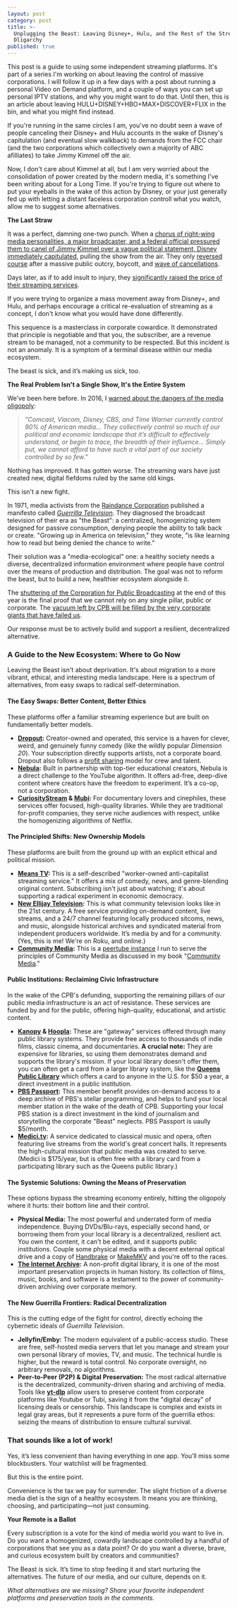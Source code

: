 ```yaml
---
layout: post
category: post
title: >-
  Unplugging the Beast: Leaving Disney+, Hulu, and the Rest of the Streaming
  Oligarchy
published: true
---
```

This post is a guide to using some independent streaming platforms. It's part of a series I'm working on about leaving the control of massive corporations. I will follow it up in a few days with a post about running a personal Video on Demand platform, and a couple of ways you can set up personal IPTV stations, and why you might want to do that. Until then, this is an article about leaving HULU+DISNEY+HBO+MAX+DISCOVER+FLIX in the bin, and what you might find instead. 

If you're running in the same circles I am, you've no doubt seen a wave of people canceling their Disney+ and Hulu accounts in the wake of Disney's capitulation (and eventual slow walkback) to demands from the FCC chair (and the two corporations which collectively own a majority of ABC afilliates) to take Jimmy Kimmel off the air. 

Now, I don't care about Kimmel at all, but I am very worried about the consolidation of power created by the modern media, it's something I've been writing about for a Long Time. If you're trying to figure out where to put your eyeballs in the wake of this action by Disney, or your just generally fed up with letting a distant faceless corporation controll what you watch, allow me to suggest some alternatives. 

**The Last Straw**

It was a perfect, damning one-two punch. When a [chorus of right-wing media personalities, a major broadcaster, and a federal official pressured them to canel of Jimmy Kimmel over a vague political statement, Disney immediately capitulated](https://www.aljazeera.com/news/2025/9/18/abc-to-indefinitely-halt-jimmy-kimmel-live-after-charlie-kirk-remarks), pulling the show from the air. They only [reversed course](https://www.aljazeera.com/news/2025/9/24/where-and-how-to-watch-jimmy-kimmel-live-and-who-is-boycotting) after a massive public outcry, boycott, and [wave of cancellations](https://nypost.com/2025/09/30/media/1-7-million-cancelled-disney-hulu-and-espn-following-jimmy-kimmel-suspension/). 

Days later, as if to add insult to injury, they [significantly raised the price of their streaming services](https://www.hollywoodreporter.com/business/business-news/disney-reveals-streaming-price-hike-amid-kimmel-outrage-cycle-1236377987/).

If you were trying to organize a mass movement away from Disney+, and Hulu, and perhaps encourage a critical re-evaluation of streaming as a concept, I don't know what you would have done differently. 

This sequence is a masterclass in corporate cowardice. It demonstrated that principle is negotiable and that you, the subscriber, are a revenue stream to be managed, not a community to be respected. But this incident is not an anomaly. It is a symptom of a terminal disease within our media ecosystem. 

The beast is sick, and it’s making us sick, too.

**The Real Problem Isn't a Single Show, It's the Entire System**

We’ve been here before. In 2016, I [warned about the dangers of the media oligopoly](https://ajroach42.com/diy-media/):

> *"Comcast, Viacom, Disney, CBS, and Time Warner currently control 90% of American media... They collectively control so much of our political and economic landscape that it’s difficult to effectively understand, or begin to trace, the breadth of their influence... Simply put, we cannot afford to have such a vital part of our society controlled by so few."*

Nothing has improved. It has gotten worse. The streaming wars have just created new, digital fiefdoms ruled by the same old kings.

This isn't a new fight. 

In 1971, media activists from the [Raindance Corporation](https://archive.org/details/radsoft-0101) published a manifesto called *[Guerrilla Television](https://archive.org/details/ETC3143)*. They diagnosed the broadcast television of their era as "the Beast": a centralized, homogenizing system designed for passive consumption, denying people the ability to talk back or create. "Growing up in America on television," they wrote, "is like learning how to read but being denied the chance to write."

Their solution was a "media-ecological" one: a healthy society needs a diverse, decentralized information environment where people have control over the means of production and distribution. The goal was not to reform the beast, but to build a new, healthier ecosystem alongside it.

The [shuttering of the Corporation for Public Broadcasting](https://www.aljazeera.com/news/2025/8/1/corporation-for-public-broadcasting-to-shutter-following-trump-era-cuts) at the end of this year is the final proof that we cannot rely on any single pillar, public or corporate. The [vacuum left by CPB will be filled by the very corporate giants that have failed us](https://people.com/sesame-street-gets-new-home-at-netflix-what-that-means-pbs-11737733). 

Our response must be to actively build and support a resilient, decentralized alternative.

### **A Guide to the New Ecosystem: Where to Go Now**

Leaving the Beast isn't about deprivation. It's about migration to a more vibrant, ethical, and interesting media landscape. Here is a spectrum of alternatives, from easy swaps to radical self-determination.

#### **The Easy Swaps: Better Content, Better Ethics**

These platforms offer a familiar streaming experience but are built on fundamentally better models.

*   **[Dropout](https://signup.dropout.tv/):** Creator-owned and operated, this service is a haven for clever, weird, and genuinely funny comedy (like the wildly popular *Dimension 20*). Your subscription directly supports artists, not a corporate board. Dropout also follows a [profit sharing](https://variety.com/2023/streaming/news/dropout-subscribers-double-new-shows-sam-reich-1235829675/) model for crew and talent. 
*   **[Nebula](https://nebula.tv/):** Built in partnership with top-tier educational creators, Nebula is a direct challenge to the YouTube algorithm. It offers ad-free, deep-dive content where creators have the freedom to experiment. It’s a co-op, not a corporation.
*   **[CuriosityStream](https://curiositystream.com/) & [Mubi](https://mubi.com/en/us):** For documentary lovers and cinephiles, these services offer focused, high-quality libraries. While they are traditional for-profit companies, they serve niche audiences with respect, unlike the homogenizing algorithms of Netflix.

#### **The Principled Shifts: New Ownership Models**

These platforms are built from the ground up with an explicit ethical and political mission.

*   **[Means TV](https://means.tv/):** This is a self-described "worker-owned anti-capitalist streaming service." It offers a mix of comedy, news, and genre-blending original content. Subscribing isn't just about watching; it's about supporting a radical experiment in economic democracy.
*   **[New Ellijay Television](https://newellijay.tv):** This is what community television looks like in the 21st century. A free service providing on-demand content, live streams, and a 24/7 channel featuring locally produced sitcoms, news, and music, alongside historical archives and syndicated material from independent producers worldwide. It’s media by and for a community.(Yes, this is me! We're on Roku, and online.) 
*	**[Community Media](https://communitymedia.video):** This is a [peertube instance](https://joinpeertube.org/) I run to serve the principles of Community Media as discussed in my book "[Community Media](https://communitymedia.network)." 

#### **Public Institutions: Reclaiming Civic Infrastructure**

In the wake of the CPB's defunding, supporting the remaining pillars of our public media infrastructure is an act of resistance. These services are funded by and for the public, offering high-quality, educational, and artistic content.

*   **[Kanopy](https://www.kanopy.com) & [Hoopla](https://www.hoopladigital.com/):** These are "gateway" services offered through many public library systems. They provide free access to thousands of indie films, classic cinema, and documentaries. **A crucial note:** They are expensive for libraries, so using them demonstrates demand and supports the library's mission. If your local library doesn't offer them, you can often get a card from a larger library system, like the **[Queens Public Library](https://www.queenslibrary.org/get-a-card/regular-card-ecard-info)** which offers a card to anyone in the U.S. for $50 a year, a direct investment in a public institution.
*   **[PBS Passport](https://www.pbs.org/explore/passport/):** This member benefit provides on-demand access to a deep archive of PBS's stellar programming, and helps to fund your local member station in the wake of the death of CPB. Supporting your local PBS station is a direct investment in the kind of journalism and storytelling the corporate "Beast" neglects. PBS Passport is uaully $5/month. 
*   **[Medici.tv](https://www.medici.tv/):** A service dedicated to classical music and opera, often featuring live streams from the world's great concert halls. It represents the high-cultural mission that public media was created to serve. (Medici is $175/year, but is often free with a library card from a participating library such as the Queens public library.) 


#### **The Systemic Solutions: Owning the Means of Preservation**

These options bypass the streaming economy entirely, hitting the oligopoly where it hurts: their bottom line and their control.

*   **Physical Media:** The most powerful and underrated form of media independence. Buying DVDs/Blu-rays, especially second hand, or borrowing them from your local library is a decentralized, resilient act. You own the content, it can't be edited, and it supports public institutions. Couple some physical media with a decent external optical drive and a copy of [Handbrake](https://www.wikihow.com/Use-Handbrake-to-Rip-a-DVD) or [MakeMKV](https://www.makemkv.com/) and you're off to the races. 
*   **[The Internet Archive](https://archive.org):** A non-profit digital library, it is one of the most important preservation projects in human history. Its collection of films, music, books, and software is a testament to the power of community-driven archiving over corporate memory.

#### **The New Guerrilla Frontiers: Radical Decentralization**

This is the cutting edge of the fight for control, directly echoing the cybernetic ideals of *Guerrilla Television*.

*   **Jellyfin/Emby:** The modern equivalent of a public-access studio. These are free, self-hosted media servers that let you manage and stream your own personal library of movies, TV, and music. The technical hurdle is higher, but the reward is total control. No corporate oversight, no arbitrary removals, no algorithms.
*   **Peer-to-Peer (P2P) & Digital Preservation:** The most radical alternative is the decentralized, community-driven sharing and archiving of media. Tools like **[yt-dlp](https://github.com/yt-dlp/yt-dlp)** allow users to preserve content from corporate platforms like Youtube or Tubi, saving it from the "digital decay" of licensing deals or censorship. This landscape is complex and exists in legal gray areas, but it represents a pure form of the guerrilla ethos: seizing the means of distribution to ensure cultural survival.

### That sounds like a lot of work! 

Yes, it’s less convenient than having everything in one app. You’ll miss some blockbusters. Your watchlist will be fragmented.

But this is the entire point. 

Convenience is the tax we pay for surrender. The slight friction of a diverse media diet is the sign of a healthy ecosystem. It means you are thinking, choosing, and participating—not just consuming.

**Your Remote is a Ballot**

Every subscription is a vote for the kind of media world you want to live in. Do you want a homogenized, cowardly landscape controlled by a handful of corporations that see you as a data point? Or do you want a diverse, brave, and curious ecosystem built by creators and communities?

The Beast is sick. It’s time to stop feeding it and start nurturing the alternatives. The future of our media, and our culture, depends on it.

*What alternatives are we missing? Share your favorite independent platforms and preservation tools in the comments.*
